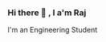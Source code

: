 ### Hi there 👋 , I a'm Raj
I'm an Engineering Student
<!--
**rajdborad/rajdborad** is a ✨ _special_ ✨ repository because its `README.md` (this file) appears on your GitHub profile.



🙋‍♂️ About Me
🌱 I’m currently learning React JS

👯 I’m looking to collaborate on Open Source Projects

👨‍💻 All of my projects are available at my Repositories

📫 How to reach me 9512090595raj@gmail.com


🚀 Languages and Tools:
      c cplusplus   

